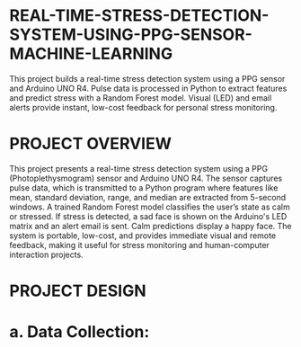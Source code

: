 # REAL-TIME-STRESS-DETECTION-SYSTEM-USING-PPG-SENSOR-MACHINE-LEARNING
This project builds a real-time stress detection system using a PPG sensor and Arduino UNO R4. Pulse data is processed in Python to extract features and predict stress with a Random Forest model. Visual (LED) and email alerts provide instant, low-cost feedback for personal stress monitoring.

# PROJECT OVERVIEW
This project presents a real-time stress detection system using a PPG (Photoplethysmogram) sensor and Arduino UNO R4. The sensor captures pulse data, which is transmitted to a Python program where features like mean, standard deviation, range, and median are extracted from 5-second windows. A trained Random Forest model classifies the user’s state as calm or stressed. If stress is detected, a sad face is shown on the Arduino's LED matrix and an alert email is sent. Calm predictions display a happy face. The system is portable, low-cost, and provides immediate visual and remote feedback, making it useful for stress monitoring and human-computer interaction projects.

# PROJECT DESIGN
# a. Data Collection:
